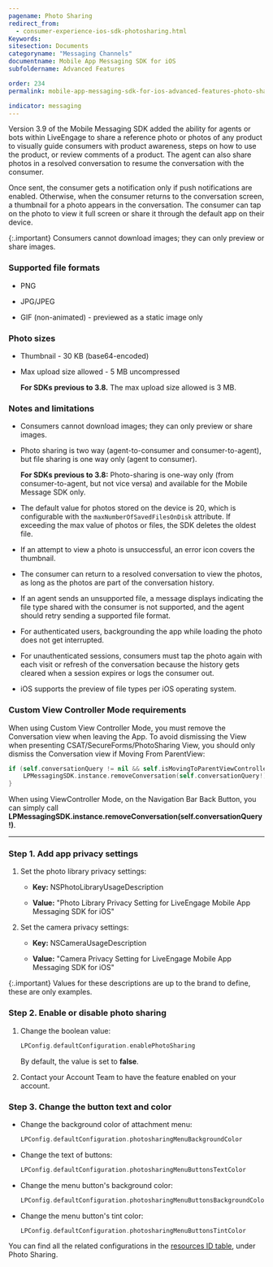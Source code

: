 ```yaml
---
pagename: Photo Sharing
redirect_from:
  - consumer-experience-ios-sdk-photosharing.html
Keywords:
sitesection: Documents
categoryname: "Messaging Channels"
documentname: Mobile App Messaging SDK for iOS
subfoldername: Advanced Features

order: 234
permalink: mobile-app-messaging-sdk-for-ios-advanced-features-photo-sharing.html

indicator: messaging
---
```


Version 3.9 of the Mobile Messaging SDK added the ability for agents or bots within LiveEngage to share a reference photo or photos of any product to visually guide consumers with product awareness, steps on how to use the product, or review comments of a product. The agent can also share photos in a resolved conversation to resume the conversation with the consumer. 

Once sent, the consumer gets a notification only if push notifications are enabled. Otherwise, when the consumer returns to the conversation screen, a thumbnail for a photo appears in the conversation. The consumer can tap on the photo to view it full screen or share it through the default app on their device.  

{:.important}
Consumers cannot download images; they can only preview or share images. 


### Supported file formats

- PNG

- JPG/JPEG

- GIF (non-animated) - previewed as a static image only


### Photo sizes

- Thumbnail - 30 KB (base64-encoded)

- Max upload size allowed - 5 MB uncompressed 
   
   **For SDKs previous to 3.8.** The max upload size allowed is 3 MB. 

### Notes and limitations

- Consumers cannot download images; they can only preview or share images.  

- Photo sharing is two way (agent-to-consumer and consumer-to-agent), but file sharing is one way only (agent to consumer). 

   **For SDKs previous to 3.8:** Photo-sharing is one-way only (from consumer-to-agent, but not vice versa) and available for the Mobile Message SDK only.

- The default value for photos stored on the device is 20, which is configurable with the `maxNumberOfSavedFilesOnDisk` attribute.  If exceeding the max value of photos or files, the SDK deletes the oldest file.

- If an attempt to view a photo is unsuccessful, an error icon covers the thumbnail.  

- The consumer can return to a resolved conversation to view the photos, as long as the photos are part of the conversation history.

- If an agent sends an unsupported file, a message displays indicating the file type shared with the consumer is not supported, and the agent should retry sending a supported file format.

- For authenticated users, backgrounding the app while loading the photo does not get interrupted. 

- For unauthenticated sessions, consumers must tap the photo again with each visit or refresh of the conversation because the history gets cleared when a session expires or logs the consumer out.

- iOS supports the preview of file types per iOS operating system.


### Custom View Controller Mode requirements
When using Custom View Controller Mode, you must remove the Conversation view when leaving the App. To avoid dismissing the View when presenting CSAT/SecureForms/PhotoSharing View, you should only dismiss the Conversation view if Moving From ParentView:

```swift
if (self.conversationQuery != nil && self.isMovingToParentViewController){
    LPMessagingSDK.instance.removeConversation(self.conversationQuery!)
}
```

When using ViewController Mode, on the Navigation Bar Back Button, you can simply call **LPMessagingSDK.instance.removeConversation(self.conversationQuery!)**.

---

### Step 1. Add app privacy settings

1. Set the photo library privacy settings:
   
   - **Key:** NSPhotoLibraryUsageDescription
   
   - **Value:** "Photo Library Privacy Setting for LiveEngage Mobile App Messaging SDK for iOS"

2. Set the camera privacy settings:
   
   - **Key:** NSCameraUsageDescription
   
   - **Value:** "Camera Privacy Setting for LiveEngage Mobile App Messaging SDK for iOS"

{:.important}
Values for these descriptions are up to the brand to define, these are only examples.

### Step 2. Enable or disable photo sharing

1. Change the boolean value:

   ```swift
   LPConfig.defaultConfiguration.enablePhotoSharing
   ```

   By default, the value is set to **false**.

2. Contact your Account Team to have the feature enabled on your account.

### Step 3. Change the button text and color

- Change the background color of attachment menu:

   ```swift
   LPConfig.defaultConfiguration.photosharingMenuBackgroundColor
   ```

- Change the text of buttons:

   ```swift
   LPConfig.defaultConfiguration.photosharingMenuButtonsTextColor
   ```

- Change the menu button's background color:

   ```swift
   LPConfig.defaultConfiguration.photosharingMenuButtonsBackgroundColor
   ```

- Change the menu button's tint color:

   ```swift
   LPConfig.defaultConfiguration.photosharingMenuButtonsTintColor
   ```

You can find all the related configurations in the [resources ID table](consumer-experience-ios-sdk-attributes.html), under Photo Sharing.

